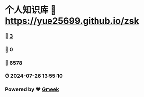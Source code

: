 # 个人知识库 :link: https://yue25699.github.io/zsk 
### :page_facing_up: [3](https://yue25699.github.io/zsk/tag.html) 
### :speech_balloon: 0 
### :hibiscus: 6578 
### :alarm_clock: 2024-07-26 13:55:10 
### Powered by :heart: [Gmeek](https://github.com/Meekdai/Gmeek)
